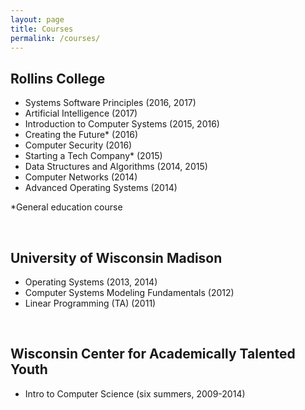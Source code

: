 ```yaml
---
layout: page
title: Courses
permalink: /courses/
---
```


## Rollins College
  - Systems Software Principles (2016, 2017)
  - Artificial Intelligence (2017)
  - Introduction to Computer Systems (2015, 2016)
  - Creating the Future* (2016)
  - Computer Security (2016)
  - Starting a Tech Company* (2015)
  - Data Structures and Algorithms (2014, 2015)
  - Computer Networks (2014)
  - Advanced Operating Systems (2014)
  
*General education course

<br/>

## University of Wisconsin Madison

  - Operating Systems (2013, 2014)
  - Computer Systems Modeling Fundamentals (2012)
  - Linear Programming (TA) (2011)
  

<br/>
  
## Wisconsin Center for Academically Talented Youth

  - Intro to Computer Science (six summers, 2009-2014)
